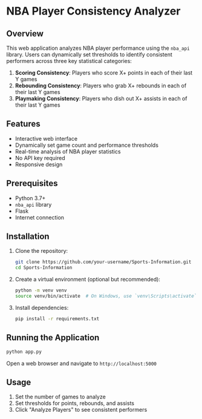 # NBA Player Consistency Analyzer

## Overview

This web application analyzes NBA player performance using the `nba_api` library. Users can dynamically set thresholds to identify consistent performers across three key statistical categories:

1. **Scoring Consistency**: Players who score X+ points in each of their last Y games
2. **Rebounding Consistency**: Players who grab X+ rebounds in each of their last Y games
3. **Playmaking Consistency**: Players who dish out X+ assists in each of their last Y games

## Features

- Interactive web interface
- Dynamically set game count and performance thresholds
- Real-time analysis of NBA player statistics
- No API key required
- Responsive design

## Prerequisites

- Python 3.7+
- `nba_api` library
- Flask
- Internet connection

## Installation

1. Clone the repository:
   ```bash
   git clone https://github.com/your-username/Sports-Information.git
   cd Sports-Information
   ```

2. Create a virtual environment (optional but recommended):
   ```bash
   python -m venv venv
   source venv/bin/activate  # On Windows, use `venv\Scripts\activate`
   ```

3. Install dependencies:
   ```bash
   pip install -r requirements.txt
   ```

## Running the Application

```bash
python app.py
```

Open a web browser and navigate to `http://localhost:5000`

## Usage

1. Set the number of games to analyze
2. Set thresholds for points, rebounds, and assists
3. Click "Analyze Players" to see consistent performers